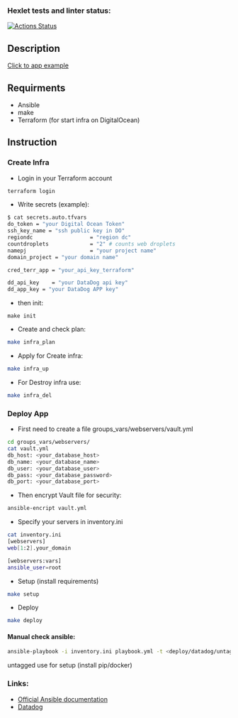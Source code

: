 ### Hexlet tests and linter status:
[![Actions Status](https://github.com/netwarloq/devops-for-programmers-project-77/workflows/hexlet-check/badge.svg)](https://github.com/netwarloq/devops-for-programmers-project-77/actions)

## Description
[Click to app example](https://project77.netwarlock.ru)


## Requirments
* Ansible
* make
* Terraform (for start infra on DigitalOcean)

## Instruction

### Create Infra
* Login in your Terraform account

``` bash
terraform login
```

* Write secrets (example):
``` bash
$ cat secrets.auto.tfvars
do_token = "your Digital Ocean Token"
ssh_key_name = "ssh public key in DO"
regiondc                  = "region dc"
countdroplets             = "2" # counts web droplets
namepj                    = "your project name"
domain_project = "your domain name"

cred_terr_app = "your_api_key_terraform"

dd_api_key    = "your DataDog api key"
dd_app_key = "your DataDog APP key"
```

* then init:
```
make init
```

* Create and check plan:
``` bash
make infra_plan
```

* Apply for Create infra:
``` bash
make infra_up
```

* For Destroy infra use:
``` bash
make infra_del
```

### Deploy App
* First need to create a file groups_vars/webservers/vault.yml

```bash 
cd groups_vars/webservers/
cat vault.yml
db_host: <your_database_host> 
db_name: <your_database_name> 
db_user: <your_database_user> 
db_pass: <your_database_password> 
db_port: <your_database_port> 
```

* Then encrypt Vault file for security:
```bash
ansible-encript vault.yml
```

* Specify your servers in inventory.ini
``` bash
cat inventory.ini
[webservers]
web[1:2].your_domain

[webservers:vars]
ansible_user=root
```

* Setup (install requirements)
``` bash
make setup
```

* Deploy
``` bash
make deploy
```

#### Manual check ansible:
``` bash
ansible-playbook -i inventory.ini playbook.yml -t <deploy/datadog/untagged> --ask-vault-pass --check
```
untagged use for setup (install pip/docker)

### Links:
- [Official Ansible documentation](https://docs.ansible.com/)
- [Datadog](https://www.datadoghq.com/)